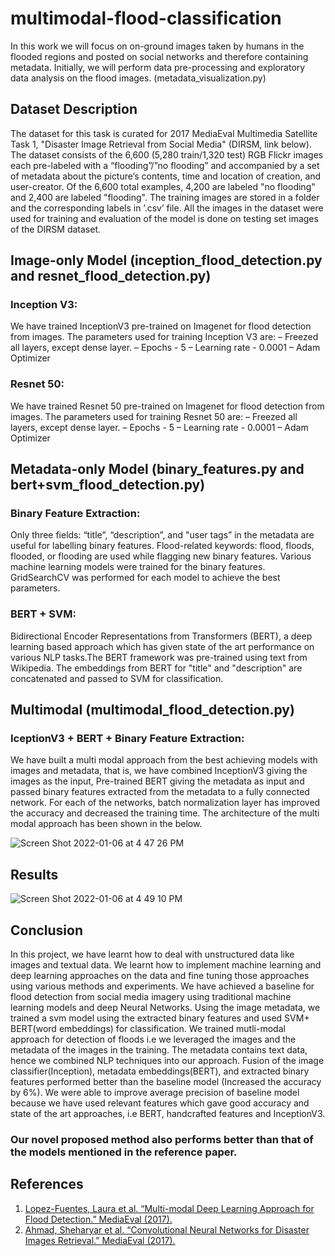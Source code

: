 # multimodal-flood-classification

In this work we will focus on on-ground images taken by humans in the flooded regions and posted on social networks and therefore 
containing metadata. Initially, we will perform data pre-processing and exploratory data analysis on the flood images. (metadata_visualization.py)

## Dataset Description

The dataset for this task is curated for 2017 MediaEval Multimedia Satellite Task 1, "Disaster
Image Retrieval from Social Media" (DIRSM, link below). The dataset consists of the 6,600
(5,280 train/1,320 test) RGB Flickr images each pre-labeled with a “flooding”/”no flooding” and
accompanied by a set of metadata about the picture’s contents, time and location of creation, and
user-creator. Of the 6,600 total examples, 4,200 are labeled "no flooding" and 2,400 are labeled
"flooding". The training images are stored in a folder and the corresponding labels in ’.csv’ file. All
the images in the dataset were used for training and evaluation of the model is done on testing set
images of the DIRSM dataset.

## Image-only Model (inception_flood_detection.py and resnet_flood_detection.py)

### Inception V3: 
We have trained InceptionV3 pre-trained on Imagenet for flood
detection from images. The parameters used for training Inception V3 are:
 – Freezed all layers, except dense layer.
 – Epochs - 5
 – Learning rate - 0.0001
 – Adam Optimizer
 
### Resnet 50: 
We have trained Resnet 50 pre-trained on Imagenet for flood detection from
images. The parameters used for training Resnet 50 are:
 – Freezed all layers, except dense layer.
 – Epochs - 5
 – Learning rate - 0.0001
 – Adam Optimizer
 
## Metadata-only Model (binary_features.py and bert+svm_flood_detection.py)

### Binary Feature Extraction: 
Only three fields: “title”, “description”, and "user tags” in the
metadata are useful for labelling binary features. Flood-related keywords: flood, floods,
flooded, or flooding are used while flagging new binary features. Various machine learning
models were trained for the binary features. GridSearchCV was performed for each model to
achieve the best parameters.

### BERT + SVM:
Bidirectional Encoder Representations from Transformers (BERT), a deep
learning based approach which has given state of the art performance on various NLP
tasks.The BERT framework was pre-trained using text from Wikipedia. The embeddings
from BERT for "title" and "description" are concatenated and passed to SVM for classification.

## Multimodal (multimodal_flood_detection.py)

### IceptionV3 + BERT + Binary Feature Extraction:

We have built a multi modal approach
from the best achieving models with images and metadata, that is, we have combined
InceptionV3 giving the images as the input, Pre-trained BERT giving the metadata as input
and passed binary features extracted from the metadata to a fully connected network. For
each of the networks, batch normalization layer has improved the accuracy and decreased
the training time. The architecture of the multi modal approach has been shown in the
below.

![Screen Shot 2022-01-06 at 4 47 26 PM](https://user-images.githubusercontent.com/28782608/148456758-be7aad94-08a2-4009-b20d-295044ba4f2a.png)

## Results

![Screen Shot 2022-01-06 at 4 49 10 PM](https://user-images.githubusercontent.com/28782608/148456930-33a596e4-f2ff-4baa-ab26-4a317a42126b.png)

## Conclusion

In this project, we have learnt how to deal with unstructured data like images and textual data. We
learnt how to implement machine learning and deep learning approaches on the data and fine tuning
those approaches using various methods and experiments.
We have achieved a baseline for flood detection from social media imagery using traditional machine
learning models and deep Neural Networks.
Using the image metadata, we trained a svm model using the extracted binary features and used SVM+ BERT(word embeddings) for classification.
We trained mutli-modal approach for detection of floods i.e we leveraged the images and the metadata
of the images in the training. The metadata contains text data, hence we combined NLP techniques into our approach.
Fusion of the image classifier(Inception), metadata embeddings(BERT), and extracted binary features
performed better than the baseline model (Increased the accuracy by 6%).
We were able to improve average precision of baseline model because we have used relevant
features which gave good accuracy and state of the art approaches, i.e BERT, handcrafted features
and InceptionV3. 

### Our novel proposed method also performs better than that of the models mentioned in the reference paper.

## References

1. [Lopez-Fuentes, Laura et al. “Multi-modal Deep Learning Approach for Flood Detection.” MediaEval (2017).](http://ceur-ws.org/Vol-1984/Mediaeval_2017_paper_14.pdf)
2. [Ahmad, Sheharyar et al. “Convolutional Neural Networks for Disaster Images Retrieval.” MediaEval (2017).](http://ceur-ws.org/Vol-1984/Mediaeval_2017_paper_11.pdf)
